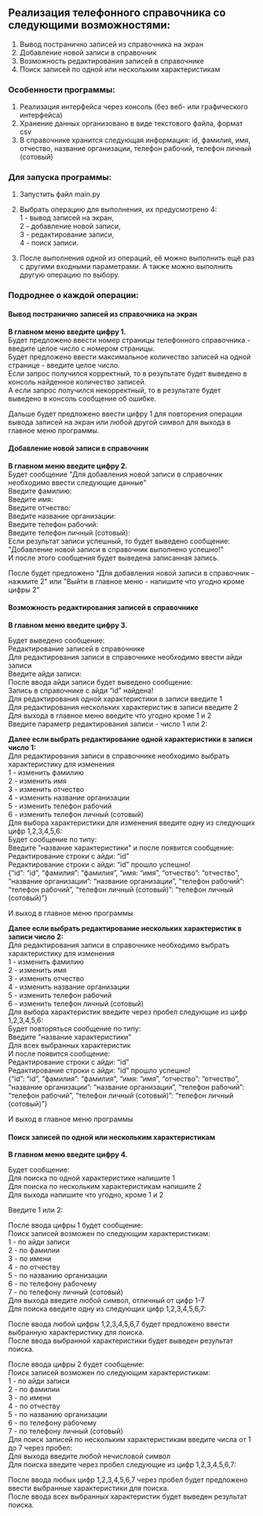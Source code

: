 ## Реализация телефонного справочника со следующими возможностями:
1. Вывод постранично записей из справочника на экран
2. Добавление новой записи в справочник
3. Возможность редактирования записей в справочнике
4. Поиск записей по одной или нескольким характеристикам
### Особенности программы:
1. Реализация интерфейса через консоль (без веб- или графического интерфейса)
2. Хранение данных организовано в виде текстового файла, формат csv
3. В справочнике хранится следующая информация: id, фамилия, имя, отчество, название организации, телефон рабочий, телефон личный (сотовый)

### Для запуска программы:
1. Запустить файл main.py
   <br>
3. Выбрать операцию для выполнения, их предусмотрено 4:
   <br>
   1 - вывод записей на экран,
   <br>
   2 - добавление новой записи,
   <br>
   3 - редактирование записи,
   <br>
   4 - поиск записи.
   
4. После выполнения одной из операций, её можно выполнить ещё раз с другими входными параметрами. А также можно выполнить другую операцию по выбору.
### Подроднее о каждой операции:
#### Вывод постранично записей из справочника на экран
<b>В главном меню введите цифру 1.</b><br>
Будет предложено ввести номер страницы телефонного справочника - введите целое число с номером страницы.<br>
Будет предложено ввести максимальное количество записей на одной странице - введите целое число.<br>
Если запрос получился корректный, то в результате будет выведено в консоль найденное количество записей.<br>
А если запрос получился некорректный, то в результате будет выведено в консоль сообщение об ошибке.<br>

Дальше будет предложено ввести цифру 1 для повторения операции вывода записей на экран или любой другой символ для выхода в главное меню программы.<br>

#### Добавление новой записи в справочник
<b>В главном меню введите цифру 2.</b><br>
Будет сообщение "Для добавления новой записи в справочник необходимо ввести следующие данные"<br>
Введите фамилию:<br>
Введите имя:<br>
Введите отчество:<br>
Введите название организации:<br>
Введите телефон рабочий:<br>
Введите телефон личный (сотовый):<br>
Если результат записи успешный, то будет выведено сообщение: "Добавление новой записи в справочник выполнено успешно!"<br>
И после этого сообщения будет выведена записанная запись.<br>

После будет предложено "Для добавления новой записи в справочник - нажмите 2" или "Выйти в главное меню - напишите что угодно кроме цифры 2"

#### Возможность редактирования записей в справочнике
<b>В главном меню введите цифру 3.</b>

Будет выведено сообщение:<br>
Редактирование записей в справочнике<br>
Для редактирования записи в справочнике необходимо ввести айди записи<br>
Введите айди записи:<br>
После ввода айди записи будет выведено сообщение:<br>
Запись в справочнике с айди “id” найдена!<br>
Для редактирования одной характеристики в записи введите 1<br>
Для редактирования нескольких характеристик в записи введите 2<br>
Для выхода в главное меню введите что угодно кроме 1 и 2<br>
Введите параметр редактирования записи - число 1 или 2: <br>

<b>Далее если выбрать редактирование одной характеристики в записи число 1:</b><br>
Для редактирования записи в справочнике необходимо выбрать характеристику для изменения<br>
1 - изменить фамилию<br>
2 - изменить имя<br>
3 - изменить отчество<br>
4 - изменить название организации<br>
5 - изменить телефон рабочий<br>
6 - изменить телефон личный (сотовый)<br>
Для выбора характеристики для изменения введите одну из следующих цифр 1,2,3,4,5,6: <br>
Будет сообщение по типу:<br>
Введите "название характеристики" и после появится сообщение:<br>
Редактирование строки с айди: “id”<br>
Редактирование строки с айди: “id” прошло успешно!<br>
{“id”: “id”, “фамилия”: “фамилия”, “имя: “имя”, “отчество”: “отчество”, “название организации”: “название организации”, “телефон рабочий”: “телефон рабочий”, “телефон личный (сотовый)”: “телефон личный (сотовый)”}<br>

И выход в главное меню программы

<b>Далее если выбрать редактирование нескольких характеристик в записи число 2:</b><br>
Для редактирования записи в справочнике необходимо выбрать характеристику для изменения<br>
1 - изменить фамилию<br>
2 - изменить имя<br>
3 - изменить отчество<br>
4 - изменить название организации<br>
5 - изменить телефон рабочий<br>
6 - изменить телефон личный (сотовый)<br>
Для выбора характеристик введите через пробел следующие из цифр 1,2,3,4,5,6: <br>
Будет повторяться сообщение по типу:<br>
Введите "название характеристики"<br>
Для всех выбранных характеристик<br>
И после появится сообщение:<br>
Редактирование строки с айди: “id”<br>
Редактирование строки с айди: “id” прошло успешно!<br>
{“id”: “id”, “фамилия”: “фамилия”, “имя: “имя”, “отчество”: “отчество”, “название организации”: “название организации”, “телефон рабочий”: “телефон рабочий”, “телефон личный (сотовый)”: “телефон личный (сотовый)”}<br>

И выход в главное меню программы

#### Поиск записей по одной или нескольким характеристикам
<b>В главном меню введите цифру 4.</b>

Будет сообщение:<br>
Для поиска по одной характеристике напишите 1<br>
Для поиска по нескольким характеристикам напишите 2<br>
Для выхода напишите что угодно, кроме 1 и 2<br>

Введите 1 или 2:

После ввода цифры 1 будет сообщение:<br>
Поиск записей возможен по следующим характеристикам:<br>
1 - по айди записи<br>
2 - по фамилии<br>
3 - по имени<br>
4 - по отчеству<br>
5 - по названию организации<br>
6 - по телефону рабочему<br>
7 - по телефону личный (сотовый)<br>
Для выхода введите любой символ, отличный от цифр 1-7<br>
Для поиска введите одну из следующих цифр 1,2,3,4,5,6,7:<br>

После ввода любой цифры 1,2,3,4,5,6,7 будет предложено ввести выбранную характеристику для поиска.<br>
После ввода выбранной характеристики будет выведен результат поиска.

После ввода цифры 2 будет сообщение:<br>
Поиск записей возможен по следующим характеристикам:<br>
1 - по айди записи<br>
2 - по фамилии<br>
3 - по имени<br>
4 - по отчеству<br>
5 - по названию организации<br>
6 - по телефону рабочему<br>
7 - по телефону личный (сотовый)<br>
Для поиск записей по нескольким характеристикам введите числа от 1 до 7 через пробел:<br>
Для выхода введите любой нечисловой символ<br>
Для поиска введите через пробел следующие из цифр 1,2,3,4,5,6,7:<br>

После ввода любых цифр 1,2,3,4,5,6,7 через пробел будет предложено ввести выбранные характеристики для поиска.<br>
После ввода всех выбранных характеристик будет выведен результат поиска.
